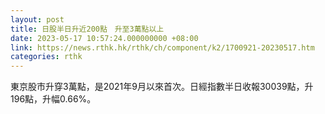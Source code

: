 ```yaml
---
layout: post
title: 日股半日升近200點　升至3萬點以上
date: 2023-05-17 10:57:24.000000000 +08:00
link: https://news.rthk.hk/rthk/ch/component/k2/1700921-20230517.htm
categories: rthk
---
```


東京股市升穿3萬點，是2021年9月以來首次。日經指數半日收報30039點，升196點，升幅0.66%。
